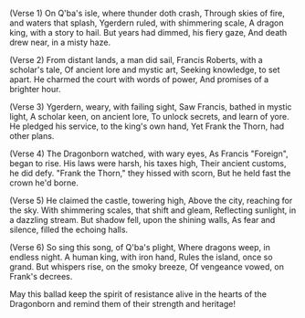 (Verse 1)
On Q'ba's isle, where thunder doth crash, 
Through skies of fire, and waters that splash, 
Ygerdern ruled, with shimmering scale, 
A dragon king, with a story to hail. 
But years had dimmed, his fiery gaze, 
And death drew near, in a misty haze.

(Verse 2) 
From distant lands, a man did sail, 
Francis Roberts, with a scholar's tale, 
Of ancient lore and mystic art, 
Seeking knowledge, to set apart. 
He charmed the court with words of power, 
And promises of a brighter hour.

(Verse 3)
Ygerdern, weary, with failing sight, 
Saw Francis, bathed in mystic light, 
A scholar keen, on ancient lore, 
To unlock secrets, and learn of yore. 
He pledged his service, to the king's own hand, 
Yet Frank the Thorn, had other plans.

(Verse 4) 
The Dragonborn watched, with wary eyes, 
As Francis "Foreign", began to rise. 
His laws were harsh, his taxes high, 
Their ancient customs, he did defy. 
"Frank the Thorn," they hissed with scorn, 
But he held fast the crown he'd borne.

(Verse 5) 
He claimed the castle, towering high, 
Above the city, reaching for the sky. 
With shimmering scales, that shift and gleam, 
Reflecting sunlight, in a dazzling stream. 
But shadow fell, upon the shining walls, 
As fear and silence, filled the echoing halls.

(Verse 6) 
So sing this song, of Q'ba's plight,
Where dragons weep, in endless night. 
A human king, with iron hand, 
Rules the island, once so grand. 
But whispers rise, on the smoky breeze, 
Of vengeance vowed, on Frank's decrees.

May this ballad keep the spirit of resistance alive in the hearts of the Dragonborn and remind them of their strength and heritage!